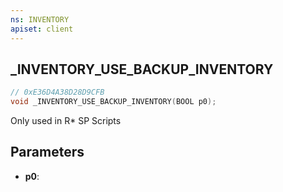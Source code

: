 ```yaml
---
ns: INVENTORY
apiset: client
---
```

## _INVENTORY_USE_BACKUP_INVENTORY

```c
// 0xE36D4A38D28D9CFB
void _INVENTORY_USE_BACKUP_INVENTORY(BOOL p0);
```

Only used in R* SP Scripts

## Parameters
* **p0**:



